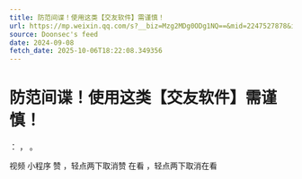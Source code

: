 ```yaml
---
title: 防范间谍！使用这类【交友软件】需谨慎！
url: https://mp.weixin.qq.com/s?__biz=Mzg2MDg0ODg1NQ==&mid=2247527878&idx=2&sn=8e1dc9c40c7798bb4257912eb621e444
source: Doonsec's feed
date: 2024-09-08
fetch_date: 2025-10-06T18:22:08.349356
---
```


# 防范间谍！使用这类【交友软件】需谨慎！

：
，
。

视频
小程序
赞
，轻点两下取消赞
在看
，轻点两下取消在看